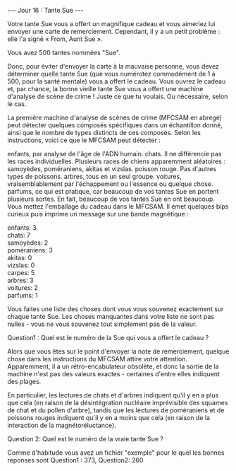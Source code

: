 --- Jour 16 : Tante Sue ---

Votre tante Sue vous a offert un magnifique cadeau et vous aimeriez lui envoyer une carte de remerciement. Cependant, il y a un petit problème : elle l'a signé « From, Aunt Sue ».

Vous avez 500 tantes nommées "Sue".

Donc, pour éviter d'envoyer la carte à la mauvaise personne, vous devez déterminer quelle tante Sue (que vous numérotez commodément de 1 à 500, pour la santé mentale) vous a offert le cadeau. Vous ouvrez le cadeau et, par chance, la bonne vieille tante Sue vous a offert une machine d'analyse de scène de crime ! Juste ce que tu voulais. Ou nécessaire, selon le cas.

La première machine d'analyse de scènes de crime (MFCSAM en abrégé) peut détecter quelques composés spécifiques dans un échantillon donné, ainsi que le nombre de types distincts de ces composés. Selon les instructions, voici ce que le MFCSAM peut détecter :

enfants, par analyse de l'âge de l'ADN humain.
chats. Il ne différencie pas les races individuelles.
Plusieurs races de chiens apparemment aléatoires : samoyèdes, poméraniens, akitas et vizslas.
poisson rouge. Pas d'autres types de poissons.
arbres, tous en un seul groupe.
voitures, vraisemblablement par l'échappement ou l'essence ou quelque chose.
parfums, ce qui est pratique, car beaucoup de vos tantes Sue en portent plusieurs sortes.
En fait, beaucoup de vos tantes Sue en ont beaucoup. Vous mettez l'emballage du cadeau dans le MFCSAM. Il émet quelques bips curieux puis imprime un message sur une bande magnétique :

enfants: 3   
chats: 7  
samoyèdes: 2  
poméraniens: 3  
akitas: 0  
vizslas: 0  
carpes: 5  
arbres: 3  
voitures: 2  
parfums: 1 

Vous faites une liste des choses dont vous vous souvenez exactement sur chaque tante Sue. 
Les choses manquantes dans votre liste ne sont pas nulles - vous ne vous souvenez tout simplement pas de la valeur.

Question1 : Quel est le numéro de la Sue qui vous a offert le cadeau ?



Alors que vous êtes sur le point d'envoyer la note de remerciement, quelque chose dans les instructions du MFCSAM attire votre attention. Apparemment, il a un rétro-encabulateur obsolète, et donc la sortie de la machine n'est pas des valeurs exactes - certaines d'entre elles indiquent des plages.

En particulier, les lectures de chats et d'arbres indiquent qu'il y en a plus que cela (en raison de la désintégration nucléaire imprévisible des squames de chat et du pollen d'arbre), tandis que les lectures de poméraniens et de poissons rouges indiquent qu'il y en a moins que cela (en raison de la interaction de la magnétoréluctance).

Question 2: Quel est le numéro de la vraie tante Sue ?

Comme d'habitude vous avez un fichier "exemple" pour le quel les bonnes reponses sont Question1 : 373,
Question2: 260